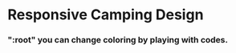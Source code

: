 <h1>Responsive Camping Design</h1>

<h3>":root"  you can change coloring by playing with codes.</h3>
